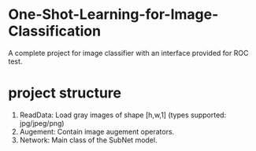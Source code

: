 # One-Shot-Learning-for-Image-Classification
A complete project for  image classifier with an interface provided for ROC test.

# project structure
1. ReadData: Load gray images of shape [h,w,1] (types supported: jpg/jpeg/png)
2. Augement: Contain image augement operators.
3. Network:  Main class of the SubNet model.
